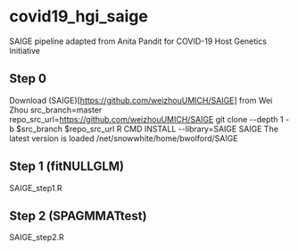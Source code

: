 # covid19_hgi_saige
SAIGE pipeline adapted from Anita Pandit for COVID-19 Host Genetics Initiative 


## Step 0
Download (SAIGE)[https://github.com/weizhouUMICH/SAIGE] from Wei Zhou
src_branch=master
repo_src_url=https://github.com/weizhouUMICH/SAIGE
git clone --depth 1 -b $src_branch $repo_src_url
R CMD INSTALL --library=SAIGE SAIGE
The latest version is loaded /net/snowwhite/home/bwolford/SAIGE

## Step 1 (fitNULLGLM)
SAIGE_step1.R

## Step 2 (SPAGMMATtest)
SAIGE_step2.R
